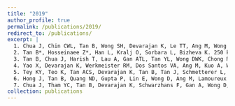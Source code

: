 ```yaml
---
title: "2019"
author_profile: true
permalink: /publications/2019/
redirect_to: /publications/
excerpt: |
  1. Chua J, Chin CWL, Tan B, Wong SH, Devarajan K, Le TT, Ang M, Wong TY, Schmetterer L. Impact of systemic vascular risk factors on the choriocapillaris using optical coherence tomography angiography in patients with systemic hypertension. Sci Rep. 2019 Apr 9;9(1):5819. 
  2. Tan B*, Hosseinaee Z*, Han L, Kralj O, Sorbara L, Bizheva K. 250 kHz, 1.5 µm resolution SD-OCT for in-vivo cellular imaging of the human cornea. Biomed Opt Express. 2018 Nov 29;9(12):6569-6583. 
  3. Tan B, Chua J, Harish T, Lau A, Gan ATL, Tan YL, Wong DWK, Chong RS, Ang M, Husain R, Schmetterer L. Comparison of a commercial spectral-domain OCT and swept-source OCT based on an angiography scan for measuring circumpapillary retinal nerve fibre layer thickness. Br J Ophthalmol. 2020 Jul;104(7):974-979. 
  4. Yao X, Devarajan K, Werkmeister RM, Dos Santos VA, Ang M, Kuo A, Wong DWK, Chua J, Tan B, Barathi VA, Schmetterer L. In vivo corneal endothelium imaging using ultrahigh resolution OCT. Biomed Opt Express. 2019 Oct 11;10(11):5675-5686. 
  5. Tey KY, Teo K, Tan ACS, Devarajan K, Tan B, Tan J, Schmetterer L, Ang M. Optical coherence tomography angiography in diabetic retinopathy: a review of current applications. Eye Vis (Lond). 2019 Nov 18;6:37. 
  6. Hong J, Tan B, Quang ND, Gupta P, Lin E, Wong D, Ang M, Lamoureux E, Schmetterer L, Chua J. Intra-session repeatability of quantitative metrics using widefield optical coherence tomography angiography (OCTA) in elderly subjects. Acta Ophthalmol. 2019 Dec 12;98(5):e570–8. 
  7. Chua J, Tham YC, Tan B, Devarajan K, Schwarzhans F, Gan A, Wong D, Cheung CY, Majithia S, Thakur S, Fischer G, Vass C, Cheng CY, Schmetterer L. Age-related changes of individual macular retinal layers among Asians. Sci Rep. 2019 Dec 30;9(1):20352.
collection: publications
---
```

